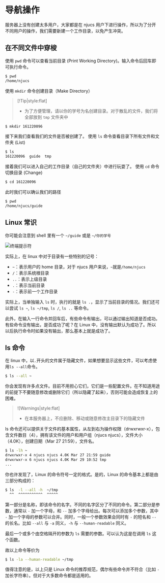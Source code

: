 # 导航操作

服务器上没有创建太多用户，大家都是在 njucs 用户下进行操作，所以为了分开不同用户的操作，我们需要新建一个工作目录，以免产生冲突。

## 在不同文件中穿梭

使用 `pwd` 命令可以查看当前目录 (Print Working Directory)。输入命令后回车即可执行命令。

```bash
$ pwd
/home/njucs
```

使用 `mkdir` 命令创建目录（Make Directory）

> [!Tip|style:flat]
>
> - 为了方便管理，请以你的学号为名创建目录。对于散乱的文件，我们将全部放到 `tmp` 文件夹中

```bash
$ mkdir 161220096
```

接下来我们查看我们的文件是否被创建了。
使用 `ls` 命令查看目录下所有文件和文件夹 (List)

```bash
$ ls
161220096  guide  tmp
```

接着我们可以进入自己的工作目录（自己的文件夹）中进行玩耍了。
使用 `cd` 命令切换目录 (Change)

```bash
$ cd 161220096
```

此时我们可以确认我们的路径

```bash
$ pwd
/home/njucs/guide
```

## Linux 常识

你可能会注意到 shell 里有一个 `~/guide` 或是 `~/你的学号`

![终端提示符](https://tsunaou.github.io/linux_guide/images/2.png)

实际上，在 linux 中对于目录有一些特别的记号：

- `~`：表示用户的 home 目录，对于 njucs 用户来说，`~`就是`/home/njucs`
- `/`：表示系统根目录
- `..`：表示上级目录
- `.`：表示当前目录
- `-`：表示前一个工作目录

实际上，当单独输入 `ls` 时，执行的就是 `ls .`，显示了当前目录的情况。我们还可以尝试 `ls ~`, `ls ~/tmp`, `ls /`, `ls ..` 等命令。

此外，在输入一行命令并回车后，有些命令有输出，可以通过输出知道是否成功。有些命令没有输出，是否成功了呢？在 Linux 中，没有输出默认为成功了。所以以后执行命令时如果没有输出，那么基本上就是成功了。

## ls 命令

在 linux 中，以`.`开头的文件属于隐藏文件，如果想要显示这些文件，可以考虑使用`ls --all`命令。

```bash
$ ls --all ~
```

你会发现有许多点文件。目前不用担心它们，它们是一些配置文件。在不知道用途的前提下不要随意修改或删除它们（所以隐藏了起来），否则可能会造成恢复上的困难。

> ![Warnings|style:flat]
>
> - 在本服务器上，不应删除、移动或随意修改主目录下的隐藏文件

ls 命令还可以提供关于文件的基本属性，从左到右为操作权限（drwxrwxr-x），包含文件数目（4），拥有该文件的用户和用户组（njucs njucs），文件大小（4.0K），创建日期（Mar 27 21:59），文件名。

```bash
$ ls -lh ~
drwxrwxr-x 4 njucs njucs 4.0K Mar 27 21:59 guide
drwxrwxr-x 6 njucs njucs 4.0K Mar 29 10:52 tmp
...
```

你也许发现了，Linux 的命令符号一定的格式。是的，Linux 的命令基本上都是由三部分构成的：

```bash
$ ls  -l --all -h  ~/tmp
  ^^  ^^^^^^^^^^^  ^^^^^
```

第一部分是名称，即该命令的名字。不同的名字区分了不同的命令。第二部分是参数，通常以 `-` 加一个字母，和 `--` 加多个字母给出。每次可以添加多个参数，其中 `-` 加一个字母的参数可以合并。同时，一般一个参数效果会同时有 `-` 的短名和 `--` 的长名。比如 `--all` 与 `-a` 同义，`-h` 与 `--human-readable` 同义。

最后一个或多个由空格隔开的参数为 `ls` 需要的参数。可以认为这是在调用 `ls` 这个函数。

故以上命令等价为

```bash
$ ls -la --human-readable ~/tmp
```

值得注意的是，以上只是 Linux 命令的推荐规范，偶尔有些命令并不符合（比如 `-` 加长字符串）。但对于大多数命令都是适用的。
